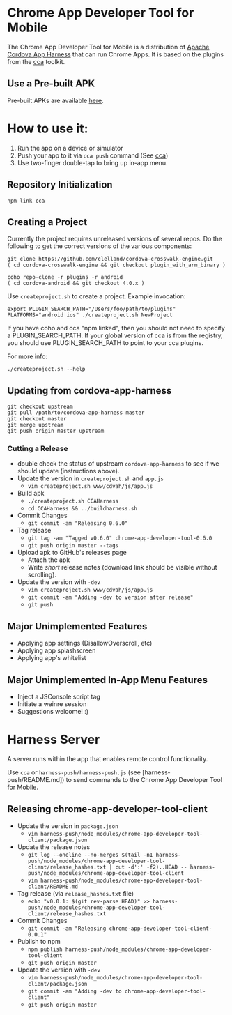 # Chrome App Developer Tool for Mobile

The Chrome App Developer Tool for Mobile is a distribution of
[Apache Cordova App Harness](https://git-wip-us.apache.org/repos/asf/cordova-app-harness.git)
that can run Chrome Apps. It is based on the plugins from the
[cca](https://github.com/MobileChromeApps/mobile-chrome-apps) toolkit.

## Use a Pre-built APK
Pre-built APKs are available [here](https://github.com/MobileChromeApps/chrome-app-harness/releases).

# How to use it:
1. Run the app on a device or simulator
2. Push your app to it via `cca push` command (See [cca](https://github.com/MobileChromeApps/mobile-chrome-apps/blob/master/docs/Installation.md#install-the-cca-command-line-tool))
3. Use two-finger double-tap to bring up in-app menu.

## Repository Initialization

    npm link cca

## Creating a Project

Currently the project requires unreleased versions of several repos. Do the following to get the correct versions of the various components:

    git clone https://github.com/clelland/cordova-crosswalk-engine.git
    ( cd cordova-crosswalk-engine && git checkout plugin_with_arm_binary )

    coho repo-clone -r plugins -r android
    ( cd cordova-android && git checkout 4.0.x )

Use `createproject.sh` to create a project. Example invocation:

    export PLUGIN_SEARCH_PATH="/Users/foo/path/to/plugins"
    PLATFORMS="android ios" ./createproject.sh NewProject

If you have coho and cca "npm linked", then you should not need to specify a PLUGIN_SEARCH_PATH.
If your global version of cca is from the registry, you should use PLUGIN_SEARCH_PATH to point to your cca plugins.

For more info:

    ./createproject.sh --help

## Updating from cordova-app-harness

    git checkout upstream
    git pull /path/to/cordova-app-harness master
    git checkout master
    git merge upstream
    git push origin master upstream

### Cutting a Release

- double check the status of upstream `cordova-app-harness` to see if we should update (instructions above).
- Update the version in `createproject.sh` and `app.js`
  - `vim createproject.sh www/cdvah/js/app.js`
- Build apk
  - `./createproject.sh CCAHarness`
  - `cd CCAHarness && ../buildharness.sh`
- Commit Changes
  - `git commit -am "Releasing 0.6.0"`
- Tag release
  - `git tag -am "Tagged v0.6.0" chrome-app-developer-tool-0.6.0`
  - `git push origin master --tags`
- Upload apk to GitHub's releases page
  - Attach the apk
  - Write *short* release notes (download link should be visible without scrolling).
- Update the version with `-dev`
  - `vim createproject.sh www/cdvah/js/app.js`
  - `git commit -am "Adding -dev to version after release"`
  - `git push`

## Major Unimplemented Features
* Applying app settings (DisallowOverscroll, etc)
* Applying app splashscreen
* Applying app's whitelist

## Major Unimplemented In-App Menu Features
* Inject a JSConsole script tag
* Initiate a weinre session
* Suggestions welcome! :)

# Harness Server

A server runs within the app that enables remote control functionality.

Use `cca` or `harness-push/harness-push.js` (see [harness-push/README.md]) to send commands to the Chrome App Developer Tool for Mobile.

## Releasing chrome-app-developer-tool-client

- Update the version in `package.json`
  - `vim harness-push/node_modules/chrome-app-developer-tool-client/package.json`
- Update the release notes
  - `git log --oneline --no-merges $(tail -n1 harness-push/node_modules/chrome-app-developer-tool-client/release_hashes.txt | cut -d':' -f2)..HEAD -- harness-push/node_modules/chrome-app-developer-tool-client`
  - `vim harness-push/node_modules/chrome-app-developer-tool-client/README.md`
- Tag release (via `release_hashes.txt` file)
  - `echo "v0.0.1: $(git rev-parse HEAD)" >> harness-push/node_modules/chrome-app-developer-tool-client/release_hashes.txt`
- Commit Changes
  - `git commit -am "Releasing chrome-app-developer-tool-client-0.0.1"`
- Publish to npm
  - `npm publish harness-push/node_modules/chrome-app-developer-tool-client`
  - `git push origin master`
- Update the version with `-dev`
  - `vim harness-push/node_modules/chrome-app-developer-tool-client/package.json`
  - `git commit -am "Adding -dev to chrome-app-developer-tool-client"`
  - `git push origin master`

